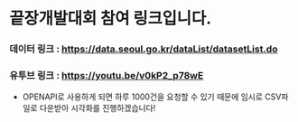 # 끝장개발대회 참여 링크입니다.


### 데이터 링크 : https://data.seoul.go.kr/dataList/datasetList.do
### 유투브 링크 : https://youtu.be/v0kP2_p78wE
* OPENAPI로 사용하게 되면 하루 1000건을 요청할 수 있기 때문에 임시로 CSV파일로 다운받아 시각화를 진행하겠습니다!
